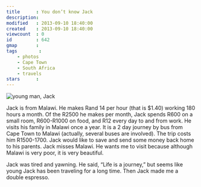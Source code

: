 ```yaml
---
title      : You don’t know Jack
description: 
modified   : 2013-09-10 18:40:00
created    : 2013-09-10 18:40:00
viewcount  : 0
id         : 642
gmap       :
tags        :
    - photos
    - Cape Town
    - South Africa
    - travels
stars      :
---
```


![young man, Jack](jack.jpg "This is Jack")

Jack is from Malawi. He makes Rand 14 per hour (that is $1.40) working 180 hours a month. Of the R2500 he makes per month, Jack spends R600 on a small room, R600-R1000 on food, and R12 every day to and from work. He visits his family in Malawi once a year. It is a 2 day journey by bus from Cape Town to Malawi (actually, several buses are involved). The trip costs him R1500-1700. Jack would like to save and send some money back home to his parents. Jack misses Malawi. He wants me to visit because although Malawi is very poor, it is very beautiful. 

Jack was tired and yawning. He said, “Life is a journey,” but seems like young Jack has been traveling for a long time. Then Jack made me a double espresso.
